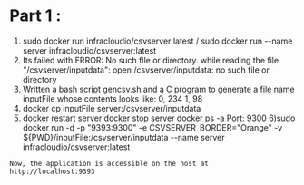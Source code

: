 # Part 1 :

  1) sudo docker run infracloudio/csvserver:latest   /  sudo docker run --name server infracloudio/csvserver:latest
  2) Its failed with ERROR: No such file or directory.
     while reading the file "/csvserver/inputdata": open /csvserver/inputdata: no such file or directory
  3) Written a bash script gencsv.sh and a C program to generate a file name inputFile whose contents looks like:
     0, 234
     1, 98
  4) docker cp inputFile server:/csvserver/inputdata
  5) docker restart server
  	 docker stop server
  	 docker ps -a
  	 Port: 9300
  6)sudo docker run -d -p "9393:9300" -e CSVSERVER_BORDER="Orange" -v ${PWD}/inputFile:/csvserver/inputdata --name server infracloudio/csvserver:latest

    Now, the application is accessible on the host at http://localhost:9393

    




